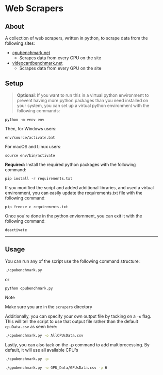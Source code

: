 # Web Scrapers

About
---------
A collection of web scrapers, written in python, to scrape data from the
following sites:
 - [cpubenchmark.net](https://cpubenchmark.net)
   - Scrapes data from every CPU on the site
 - [videocardbenchmark.net](https://videocardbenchmark.net)
   - Scrapes data from every GPU on the site

Setup
---------
> **Optional**: 
> If you want to run this in a virtual python environment
> to prevent having more python packages than you need installed on 
> your system, you can set up a virtual python environment with the 
> following commands: 
```
python -m venv env
```
Then, for Windows users:
```
env/source/activate.bat
```
For macOS and Linux users:
```
source env/bin/activate
```
**Required:** Install the required python packages with the 
following command:
```
pip install -r requirements.txt
```

If you modified the script and added additional libraries, and 
used a virtual environment, you can easily update the 
requirements.txt file with the following command:
```
pip freeze > requirements.txt
```
Once you're done in the python enviornment, you can exit it with the following command:
```
deactivate
```
------
Usage
------
You can run any of the script use the following command structure:
```bash
./cpubenchmark.py
```
or 
```bash
python cpubenchmark.py
```
> [!NOTE]
> Make sure you are in the `scrapers` directory

Additionally, you can specify your own output file by tacking on a 
`-o` flag. This will tell the script to use that output file rather than the
default  `cpuData.csv` 
as seen here:
```bash
./cpubenchmark.py -o AllCPUsData.csv
```

Lastly, you can also tack on the -p command to add multiprocessing.
By default, it will use all available CPU's
```bash
./cpubenchmark.py -p
```
```bash
./gpubenchmark.py -o GPU_Data/GPUsData.csv -p 6
```
